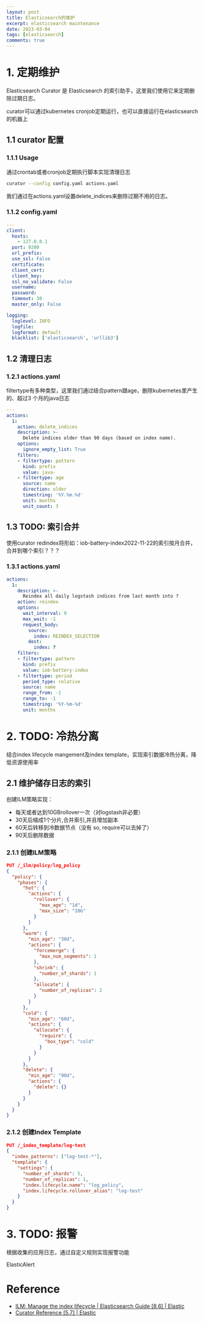 ```yaml
---
layout: post
title: Elasticsearch的维护
excerpt: elasticsearch maintenance
date: 2023-03-04
tags: [elasticsearch]
comments: true
---
```


# 1. 定期维护

Elasticsearch Curator 是 Elasticsearch 的索引助手，这里我们使用它来定期删除过期日志。

curator可以通过kubernetes cronjob定期运行，也可以直接运行在elasticsearch的机器上

## 1.1 curator 配置

### 1.1.1 Usage

通过crontab或者cronjob定期执行脚本实现清理日志

```bash
curator --config config.yaml actions.yaml
```

我们通过在actions.yaml设置delete_indices来删除过期不用的日志。

### 1.1.2 config.yaml

```yaml
---
client:
  hosts:
    - 127.0.0.1
  port: 9200
  url_prefix:
  use_ssl: False
  certificate:
  client_cert:
  client_key:
  ssl_no_validate: False
  username:
  password:
  timeout: 30
  master_only: False

logging:
  loglevel: INFO
  logfile:
  logformat: default
  blacklist: ['elasticsearch', 'urllib3']
```

## 1.2 清理日志

### 1.2.1 actions.yaml

filtertype有多种类型，这里我们通过结合pattern跟age，删除kubernetes里产生的、超过3
个月的java日志

```yaml
---
actions:
  1:
    action: delete_indices
    description: >-
      Delete indices older than 90 days (based on index name).
    options:
      ignore_empty_list: True
    filters:
    - filtertype: pattern
      kind: prefix
      value: java-
    - filtertype: age
      source: name
      direction: older
      timestring: '%Y.%m.%d'
      unit: months
      unit_count: 3
```

## 1.3 TODO: 索引合并 

使用curator redindex将形如：iob-battery-index2022-11-22的索引按月合并，合并到哪个索引？？？

### 1.3.1 actions.yaml

```yaml
actions:
  1:
    description: >-
      Reindex all daily logstash indices from last month into ?
    action: reindex
    options:
      wait_interval: 9
      max_wait: -1
      request_body:
        source:
          index: REINDEX_SELECTION
        dest:
          index: ?
    filters:
    - filtertype: pattern
      kind: prefix
      value: iob-battery-index
    - filtertype: period
      period_type: relative
      source: name
      range_from: -1
      range_to: -1
      timestring: '%Y-%m-%d'
      unit: months
```

# 2. TODO: 冷热分离 

结合index lifecycle mangement及index template，实现索引数据冷热分离，降低资源使用率

## 2.1 维护储存日志的索引

创建ILM策略实现：
  - 每天或者达到10GBrollover一次（对logstash非必要）
  - 30天后缩成1个分片,合并索引,并且增加副本
  - 60天后转移到冷数据节点（没有 so, require可以去掉了）
  - 90天后删除数据

### 2.1.1 创建ILM策略

```json
PUT /_ilm/policy/log_policy
{
  "policy": {
    "phases": {
      "hot": {
        "actions": {
          "rollover": {
            "max_age": "1d",
            "max_size": "10G"
          }
        }
      },
      "warm": {
        "min_age": "30d",
        "actions": {
          "forcemerge": {
            "max_num_segments": 1
          },
          "shrink": {
            "number_of_shards": 1
          },
          "allocate": {
            "number_of_replicas": 2
          }
        }
      },
      "cold": {
        "min_age": "60d",
        "actions": {
          "allocate": {
            "require": {
              "box_type": "cold"
            }
          }
        }
      },
      "delete": {
        "min_age": "90d",
        "actions": {
          "delete": {}
        }
      }
    }
  }
}
```

### 2.1.2 创建Index Template

```json
PUT /_index_template/log-test
{
  "index_patterns": ["log-test-*"], 
  "template": {
    "settings": {
      "number_of_shards": 5,
      "number_of_replicas": 1,
      "index.lifecycle.name": "log_policy", 
      "index.lifecycle.rollover_alias": "log-test"
    }
  } 
}
```

# 3. TODO: 报警

根据收集的应用日志，通过自定义规则实现报警功能

ElasticAlert

# Reference

* [ILM: Manage the index lifecycle | Elasticsearch Guide [8.6] | Elastic][1]
* [Curator Reference [5.7] | Elastic][2]

[1]: https://www.elastic.co/guide/en/elasticsearch/reference/current/index-lifecycle-management.html
[2]: https://www.elastic.co/guide/en/elasticsearch/client/curator/5.7/index.html
